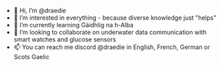 - 👋 Hi, I’m @draedie
- 👀 I’m interested in everything - because diverse knowledge just "helps"
- 🌱 I’m currently learning Gàidhlig na h-Alba
- 💞️ I’m looking to collaborate on underwater data communication with smart watches and glucose sensors
- 📫 You can reach me discord @draedie in English, French, German or Scots Gaelic

<!---
draedie/draedie is a ✨ special ✨ repository because its `README.md` (this file) appears on your GitHub profile.
You can click the Preview link to take a look at your changes.
--->
